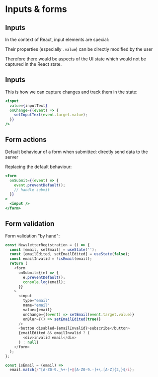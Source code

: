 # Inputs & forms

## Inputs

In the context of React, input elements are special:

Their properties (especially `.value`) can be directly modified by the user

Therefore there would be aspects of the UI state which would not be captured in the React state.

## Inputs

This is how we can capture changes and track them in the state:

```jsx
<input
  value={inputText}
  onChange={(event) => {
    setInputText(event.target.value);
  }}
/>
```

## Form actions

Default behaviour of a form when submitted: directly send data to the server

Replacing the default behaviour:

```jsx
<form
  onSubmit={(event) => {
    event.preventDefault();
    // handle submit
  }}
>
  <input />
</form>
```

## Form validation

Form validation "by hand":

```js
const NewsletterRegistration = () => {
  const [email, setEmail] = useState('');
  const [emailEdited, setEmailEdited] = useState(false);
  const emailInvalid = !isEmail(email);
  return (
    <form
      onSubmit={(e) => {
        e.preventDefault();
        console.log(email);
      }}
    >
      <input
        type="email"
        name="email"
        value={email}
        onChange={(event) => setEmail(event.target.value)}
        onBlur={() => setEmailEdited(true)}
      />
      <button disabled={emailInvalid}>subscribe</button>
      {emailEdited && emailInvalid ? (
        <div>invalid email</div>
      ) : null}
    </form>
  );
};

const isEmail = (email) =>
  email.match(/^[A-Z0-9._%+-]+@[A-Z0-9.-]+\.[A-Z]{2,}$/i);
```
